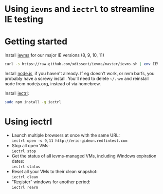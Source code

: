 # Using `ievms` and `iectrl` to streamline IE testing

# Getting started

Install [ievms][ievm] for our major IE versions (8, 9, 10, 11)
````bash
curl -s https://raw.github.com/xdissent/ievms/master/ievms.sh | env IEVMS_VERSIONS="8 9 10 11" bash
````

Install [node.js][node], if you haven't already. If eg doesn't work, or nvm barfs, you probably have a screwy install. You'll need to delete `~/.nvm` and reinstall node from nodejs.org, instead of via homebrew.	

Install [iectrl][iect]:
````bash
sudo npm install -g iectrl
````

# Using iectrl

* Launch multiple browsers at once with the same URL: <br/>
	`iectrl open -s 9,11 http://eric-gideon.redfintest.com`
* Stop all open VMs: <br/>
	`iectrl stop`
* Get the status of all ievms-managed VMs, including Windows expiration dates: <br/>
	`iectrl status`
* Reset all your VMs to their clean snapshot: <br/>
	`iectrl clean`
* "Register" windows for another period: <br/>
	`iectrl rearm`




 [ievm]: https://github.com/xdissent/ievms
 [iect]: https://github.com/xdissent/iectrl
 [node]: http://nodejs.org
